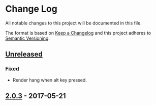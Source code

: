 # Change Log
All notable changes to this project will be documented in this file.

The format is based on [Keep a Changelog](http://keepachangelog.com/)
and this project adheres to [Semantic Versioning](http://semver.org/).

## [Unreleased]
### Fixed
- Render hang when alt key pressed.

## [2.0.3] - 2017-05-21

[Unreleased]: https://github.com/cprogrammer1994/GLWindow/compare/2.0.3...master
[2.0.3]: https://github.com/cprogrammer1994/GLWindow/tree/2.0.3
